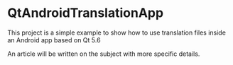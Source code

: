 # QtAndroidTranslationApp

This project is a simple example to show how to use translation files inside an Android app based on Qt 5.6

An article will be written on the subject with more specific details.
